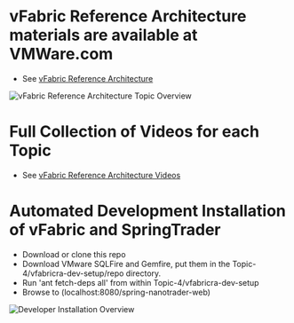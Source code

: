 vFabric Reference Architecture materials are available at VMWare.com
==========================================================================

* See [vFabric Reference Architecture](http://www.vmware.com/go/vFabric-ref-Arch)

![vFabric Reference Architecture Topic Overview](http://blogs.vmware.com/vfabric/files/2013/02/vFabric_Reference_Architecture.png)

Full Collection of Videos for each Topic
==========================================
* See [vFabric Reference Architecture Videos](http://www.youtube.com/user/vFRAPlaylist)

Automated Development Installation of vFabric and SpringTrader
==================================================================
* Download or clone this repo
* Download VMware SQLFire and Gemfire, put them in the Topic-4/vfabricra-dev-setup/repo directory. 
* Run 'ant fetch-deps all' from within Topic-4/vfabricra-dev-setup 
* Browse to (localhost:8080/spring-nanotrader-web)

![Developer Installation Overview](http://blogs.vmware.com/vfabric/files/2013/02/Davelopment_Environment_Setup.png)
